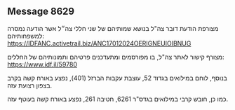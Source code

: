 ## Message 8629

מצורפת הודעת דובר צה"ל בנושא שמותיהם של שני חללי צה״ל אשר הודעה נמסרה למשפחותיהם: https://IDFANC.activetrail.biz/ANC17012024OERIGNEUIOIBNUG

מצורף קישור לאתר צה"ל, בו מפורסמים ומתעדכנים פרטיהם ותמונותיהם של החללים:
https://www.idf.il/59780

בנוסף, לוחם במילואים בגדוד 52, עוצבת עקבות הברזל (401), נפצע באורח קשה בקרב בצפון רצועת עזה.

כמו כן, חובש קרבי במילואים בגדס"ר 6261, חטיבה 261, נפצע באורח קשה בעוטף עזה.

